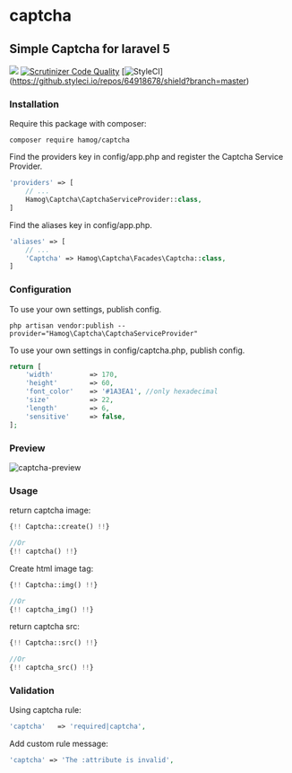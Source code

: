 # captcha
## Simple Captcha for laravel 5
<a href="https://codeclimate.com/github/hamog/captcha/maintainability"><img src="https://api.codeclimate.com/v1/badges/3b7d561e7b7b4a502dba/maintainability" /></a>
[![Scrutinizer Code Quality](https://scrutinizer-ci.com/g/shetabit/captcha/badges/quality-score.png?b=master)](https://scrutinizer-ci.com/g/shetabit/captcha/?branch=master)
[![StyleCI](https://github.styleci.io/repos/64918678/shield?branch=master)]
(https://github.styleci.io/repos/64918678/shield?branch=master)


### Installation

Require this package with composer:
```
composer require hamog/captcha
```

Find the providers key in config/app.php and register the Captcha Service Provider.
```php
'providers' => [
    // ...
    Hamog\Captcha\CaptchaServiceProvider::class,
]
```

Find the aliases key in config/app.php.
```php
'aliases' => [
    // ...
    'Captcha' => Hamog\Captcha\Facades\Captcha::class,
]
```

### Configuration

To use your own settings, publish config.
```
php artisan vendor:publish --provider="Hamog\Captcha\CaptchaServiceProvider"
```

To use your own settings in config/captcha.php, publish config.
```php
return [
    'width'         => 170,
    'height'        => 60,
    'font_color'    => '#1A3EA1', //only hexadecimal
    'size'          => 22,
    'length'        => 6,
    'sensitive'     => false,
];
```

### Preview

![captcha-preview](https://github.com/hamog/captcha/blob/master/assets/img/captcha.png)

### Usage

return captcha image:
```php
{!! Captcha::create() !!}

//Or
{!! captcha() !!}
```

Create html image tag:
```php
{!! Captcha::img() !!}

//Or
{!! captcha_img() !!}
```

return captcha src:
```php
{!! Captcha::src() !!}

//Or
{!! captcha_src() !!}
```

### Validation

Using captcha rule:
```php
'captcha'   => 'required|captcha',
```

Add custom rule message:
```php
'captcha' => 'The :attribute is invalid',
```

